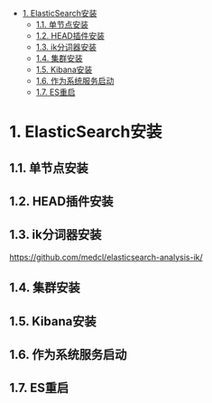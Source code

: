 
<!-- TOC -->

- [1. ElasticSearch安装](#1-elasticsearch安装)
    - [1.1. 单节点安装](#11-单节点安装)
    - [1.2. HEAD插件安装](#12-head插件安装)
    - [1.3. ik分词器安装](#13-ik分词器安装)
    - [1.4. 集群安装](#14-集群安装)
    - [1.5. Kibana安装](#15-kibana安装)
    - [1.6. 作为系统服务启动](#16-作为系统服务启动)
    - [1.7. ES重启](#17-es重启)

<!-- /TOC -->

<!-- 

***  死磕 Elasticsearch 方法论认知清单
https://mp.weixin.qq.com/s/GTDoSXTX263lc920u3N1_Q

如何系统的学习 Elasticsearch ？ 
https://mp.weixin.qq.com/s/mDXLxGRA3TG71HteVLCtHw

《死磕 Elasticsearch 方法论》：普通程序员高效精进的 10 大狠招！（完整版）
https://blog.csdn.net/laoyang360/article/details/79293493#comments_15296602

Elasticsearch 生产环境集群部署最佳实践 
https://mp.weixin.qq.com/s/RVaR0U-CVAmLOewYse7HKA

快速部署ElasticSearch 8.1单机多节点集群
https://mp.weixin.qq.com/s/pBt8VcBZvkCz_kNpWqriYA

-->

# 1. ElasticSearch安装 
<!-- 
ElasticSearch 从安装开始 
https://mp.weixin.qq.com/s/QnBqoaptV5-xKIpOBKSfHQ

**** es搭建
https://www.elastic.co/cn/downloads/past-releases#elasticsearch
https://www.elastic.co/cn/start

-->

## 1.1. 单节点安装  

## 1.2. HEAD插件安装

## 1.3. ik分词器安装
https://github.com/medcl/elasticsearch-analysis-ik/

## 1.4. 集群安装  

## 1.5. Kibana安装


## 1.6. 作为系统服务启动  


## 1.7. ES重启  
<!-- 

ElasticSearch linux上重启
https://blog.csdn.net/gmaaa123/article/details/119836946

ES集群一个正确的重启流程(附串行重启es脚本)
https://blog.csdn.net/qq_43005694/article/details/120064724

-->


